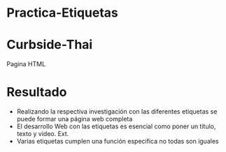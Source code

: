 # Practica-Etiquetas
# Curbside-Thai
Pagina HTML 

<h1>Resultado</h1>

<ul>
  <li> Realizando la respectiva investigación con las diferentes etiquetas se puede formar una página web
completa</li>
  <li>El desarrollo Web con las etiquetas es esencial como poner un título, texto y video. Ext. </li>
  <li> Varias etiquetas cumplen una función especifica no todas son iguales</li>
 
  </ul>



